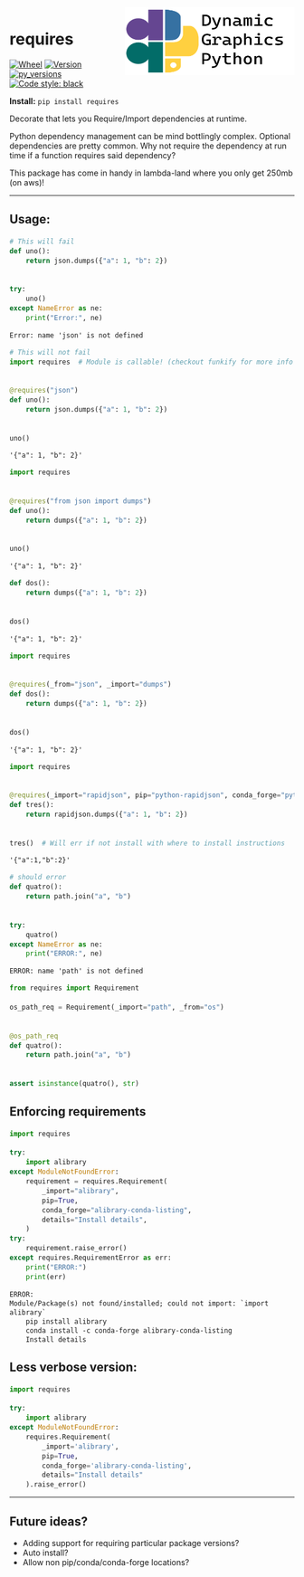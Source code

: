 <a href="https://github.com/dynamic-graphics-inc/dgpy-libs">
<img align="right" src="https://github.com/dynamic-graphics-inc/dgpy-libs/blob/main/docs/images/dgpy_banner.svg?raw=true" alt="drawing" height="120" width="300"/>
</a>


# requires


[![Wheel](https://img.shields.io/pypi/wheel/requires.svg)](https://img.shields.io/pypi/wheel/requires.svg)
[![Version](https://img.shields.io/pypi/v/requires.svg)](https://img.shields.io/pypi/v/requires.svg)
[![py_versions](https://img.shields.io/pypi/pyversions/requires.svg)](https://img.shields.io/pypi/pyversions/requires.svg)
[![Code style: black](https://img.shields.io/badge/code%20style-black-000000.svg)](https://github.com/psf/black)

**Install:** `pip install requires`

Decorate that lets you
Require/Import dependencies at runtime.

Python dependency management can be mind bottlingly complex. Optional dependencies are pretty common. Why not require the dependency at run time if a function requires said dependency?

This package has come in handy in lambda-land where you only get 250mb (on aws)!

___

## Usage:



```python
# This will fail
def uno():
    return json.dumps({"a": 1, "b": 2})


try:
    uno()
except NameError as ne:
    print("Error:", ne)
```

    Error: name 'json' is not defined



```python
# This will not fail
import requires  # Module is callable! (checkout funkify for more info -- `pip install funkify`)


@requires("json")
def uno():
    return json.dumps({"a": 1, "b": 2})


uno()
```




    '{"a": 1, "b": 2}'




```python
import requires


@requires("from json import dumps")
def uno():
    return dumps({"a": 1, "b": 2})


uno()
```




    '{"a": 1, "b": 2}'




```python
def dos():
    return dumps({"a": 1, "b": 2})


dos()
```




    '{"a": 1, "b": 2}'




```python
import requires


@requires(_from="json", _import="dumps")
def dos():
    return dumps({"a": 1, "b": 2})


dos()
```




    '{"a": 1, "b": 2}'




```python
import requires


@requires(_import="rapidjson", pip="python-rapidjson", conda_forge="python-rapidjson")
def tres():
    return rapidjson.dumps({"a": 1, "b": 2})


tres()  # Will err if not install with where to install instructions
```




    '{"a":1,"b":2}'




```python
# should error
def quatro():
    return path.join("a", "b")


try:
    quatro()
except NameError as ne:
    print("ERROR:", ne)
```

    ERROR: name 'path' is not defined



```python
from requires import Requirement

os_path_req = Requirement(_import="path", _from="os")


@os_path_req
def quatro():
    return path.join("a", "b")


assert isinstance(quatro(), str)
```

## Enforcing requirements


```python
import requires

try:
    import alibrary
except ModuleNotFoundError:
    requirement = requires.Requirement(
        _import="alibrary",
        pip=True,
        conda_forge="alibrary-conda-listing",
        details="Install details",
    )
try:
    requirement.raise_error()
except requires.RequirementError as err:
    print("ERROR:")
    print(err)
```

    ERROR:
    Module/Package(s) not found/installed; could not import: `import alibrary`
        pip install alibrary
        conda install -c conda-forge alibrary-conda-listing
        Install details


## Less verbose version:

```python
import requires

try:
    import alibrary
except ModuleNotFoundError:
    requires.Requirement(
        _import='alibrary',
        pip=True,
        conda_forge='alibrary-conda-listing',
        details="Install details"
    ).raise_error()
```


___

## Future ideas?

 - Adding support for requiring particular package versions?
 - Auto install?
 - Allow non pip/conda/conda-forge locations?
